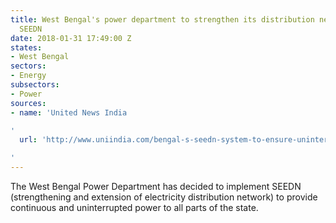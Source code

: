 ```yaml
---
title: West Bengal's power department to strengthen its distribution network through
  SEEDN
date: 2018-01-31 17:49:00 Z
states:
- West Bengal
sectors:
- Energy
subsectors:
- Power
sources:
- name: 'United News India

'
  url: 'http://www.uniindia.com/bengal-s-seedn-system-to-ensure-uninterrupted-power-supply/states/news/1116864.html

'
---
```


The West Bengal Power Department has decided to implement SEEDN (strengthening and extension of electricity distribution network) to provide continuous and uninterrupted power to all parts of the state.
